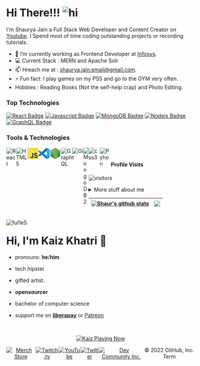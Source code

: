 # Hi There!!! <img src="https://user-images.githubusercontent.com/1303154/88677602-1635ba80-d120-11ea-84d8-d263ba5fc3c0.gif" width="28px" alt="hi">

I'm Shaurya Jain a Full Stack Web Developer and Content Creator on [Youtube](https://youtube.com/coderone). I Spend most of time coding outstanding projects or recording tutorials.

- 🔭 I’m currently working as Frontend Developer at [Infosys](https://www.infosys.com/).
- :computer: Current Stack : MERN and Apache Solr
- 📫 Hreach me at : shaurya.jain.email@gmail.com.
- ⚡ Fun fact: I play games on my PS5 and go to the GYM very often.
- Hobbies : Reading Books (Not the self-help crap) and Photo Editing.

### Top Technologies

<!-- TODO: Make technologies links takes you to repositories -->

[![React Badge](https://img.shields.io/badge/-React-61DBFB?style=for-the-badge&labelColor=black&logo=react&logoColor=61DBFB)](#) [![Javascript Badge](https://img.shields.io/badge/-Javascript-F0DB4F?style=for-the-badge&labelColor=black&logo=javascript&logoColor=F0DB4F)](#) [![MongoDB Badge](https://img.shields.io/badge/-MongoDB-99ffb2?style=for-the-badge&labelColor=black&logo=mongodb&logoColor=99ffb2)](#) [![Nodejs Badge](https://img.shields.io/badge/-Nodejs-3C873A?style=for-the-badge&labelColor=black&logo=node.js&logoColor=3C873A)](#) [![GraphQL Badge](https://img.shields.io/badge/-GraphQl-e535ab?style=for-the-badge&labelColor=black&logo=GraphQL&logoColor=e535ab)](#)

### Tools & Technologies

<img align="left" alt="React" width="26px" src="https://miro.medium.com/max/1400/1*BFV8Gwt5BILa-xv04IK2ng.png" />

<img align="left" alt="HTML5" width="30px" src="https://cdn-icons-png.flaticon.com/512/174/174854.png" />

<img align="left" alt="JavaScript" width="30px" src="https://raw.githubusercontent.com/github/explore/80688e429a7d4ef2fca1e82350fe8e3517d3494d/topics/javascript/javascript.png" />

<img align="left" alt="Visual Studio Code" width="30px" src="https://raw.githubusercontent.com/github/explore/80688e429a7d4ef2fca1e82350fe8e3517d3494d/topics/visual-studio-code/visual-studio-code.png" />



<img align="left" alt="Node.js" width="30px" src="https://raw.githubusercontent.com/github/explore/80688e429a7d4ef2fca1e82350fe8e3517d3494d/topics/nodejs/nodejs.png" />

<img align="left" alt="GraphQL" width="30px" src="https://tkssharma.com/static/e92ee52a822755019731cffc0b44e3d4/1e9e2/graphql.png" />

<img align="left" alt="Git" width="30px" src="https://iconape.com/wp-content/png_logo_vector/git-icon.png" />

<img align="left" alt="MongoDB2" width="13.5px" src="https://www.nicepng.com/png/full/383-3839082_our-products-database-mongodb-leaf.png" />

<img align="left" alt="css3" width="30px" src="https://upload.wikimedia.org/wikipedia/commons/thumb/7/70/Devicon-css3-plain.svg/240px-Devicon-css3-plain.svg.png" />

<img align="left" alt="Pyhon" width="30px" src="https://cdn-icons-png.flaticon.com/512/1822/1822899.png" />

<br />


#### Profile Visits

![visitors](https://visitor-badge.glitch.me/badge?page_id=shaur-repositories.shaur-repositories)


<details>
<summary>
  More stuff about me
</summary>

<br/>

I love sharing knowledge and putting tutorials, courses and posts together for helping other developers, and tjat's why CoderOne Youtube Channel exists!


#### Coding Stats
[![Top Langs](https://github-readme-stats.vercel.app/api/top-langs/?username=shaur-repositories&langs_count=10?&layout=compact)](#)



#### Github Stats

![Shaurya's github stats](https://github-readme-stats.vercel.app/api?username=shaur-repositories&count_private=true&hide=contribs,prs)

</details>



<div align="center" style="display: flex; justify-content: space-between;">
  
| <a href="#"><img align="center" src="https://github-readme-stats.vercel.app/api?username=shaur-repositories&count_private=true&hide=contribs,prs&show_icons=true&include_all_commits=true&theme=react&hide_border=true" alt="Shaur's github stats" /></a> | <a href="#"><img align="center" src="https://github-readme-stats.vercel.app/api/top-langs/?username=shaur-repositories&langs_count=10&layout=compact&theme=react&hide_border=true&hide=Visual Basic,hack,glsl" /></a> |
| ------------- | ------------- |
  
</div>







<br />
<img src="https://github.com/ful1e5/ful1e5/blob/main/assets/lines.svg" align="left" width="300" alt="ful1e5"/>

# Hi, I'm Kaiz Khatri 👋

- pronouns: **he**/**him**

- tech hipster

- gifted artist.

- **opensourcer**

- bachelor of computer science

- support me on **[liberapay](https://liberapay.com/ful1e5)** or [Patreon](https://www.patreon.com/KaizKhatri)

<br />

<p align="center">
  <a href="https://kaiz.vercel.app/now-playing?open">
    <img src="https://kaiz.vercel.app/now-playing" width="500px" height="auto" alt="Kaiz Playing Now">
  </a>
</p>

<!-- Discord: https://discord.gg/2RjkTNK -->
<!-- Twitch: https://www.twitch.tv/ful1e5 -->
<div align="center" style="display: flex; justify-content: space-between;">
  <a href="https://my-store-6700798.creator-spring.com">
    <img src="https://imgur.com/i5QFRn1.png" width="40" height="40" alt="Merch Store">
  </a>
  <a href="https://www.twitch.tv/ful1e5">
    <img src="https://imgur.com/rrxPUh0.png" width="40" height="40" alt="Twitch.tv">
  </a>
  <a href="https://www.youtube.com/channel/UCzp1n7fo_b-oXUHtQzC5QQA/">
    <img src="https://imgur.com/PMRCsrH.png" width="40" height="40" alt="YouTube">
  </a>
  <a href="https://twitter.com/ful1e5">
    <img src="https://imgur.com/6UKZXAM.png" width="40" height="40" alt="Twitter">
  </a>
  <a href="https://dev.to/ful1e5">
    <img src="https://imgur.com/tO3NTaD.png" height="40" width="40" alt="Dev Community Inc.">
  </a>
<div>
© 2022 GitHub, Inc.
Term
